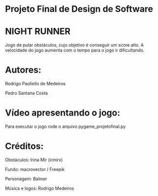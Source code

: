 # Projeto Final de Design de Software

# NIGHT RUNNER

Jogo de pular obstáculos, cujo objetivo é conseguir um score alto. A velocidade do jogo aumenta com o tempo para o jogo ir dificultando.

# Autores:

Rodrigo Paoliello de Medeiros


Pedro Santana Costa


# Vídeo apresentando o jogo:



Para executar o jogo rode o arquivo pygame_projetofinal.py


# Créditos:

Obstáculos: Irina Mir (irmirx)

Fundo: macrovector / Freepik

Personagem: Balmer

Música e logos: Rodrigo Medeiros